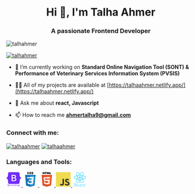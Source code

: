 <h1 align="center">Hi 👋, I'm Talha Ahmer</h1>
<h3 align="center">A passionate Frontend Developer</h3>

<p align="left"> <img src="https://komarev.com/ghpvc/?username=talhahmer&label=Profile%20views&color=0e75b6&style=flat" alt="talhahmer" /> </p>

<p align="left"> <a href="https://github.com/ryo-ma/github-profile-trophy"><img src="https://github-profile-trophy.vercel.app/?username=talhahmer" alt="talhahmer" /></a> </p>

- 🔭 I’m currently working on **Standard Online Navigation Tool (SONT) & Performance of Veterinary Services Information System (PVSIS)**

- 👨‍💻 All of my projects are available at [https://talhaahmer.netlify.app/](https://talhaahmer.netlify.app/)

- 💬 Ask me about **react, Javascript**

- 📫 How to reach me **ahmertalha9@gmail.com**

<h3 align="left">Connect with me:</h3>
<p align="left">
<a href="https://linkedin.com/in/talhaahmer" target="blank"><img align="center" src="https://raw.githubusercontent.com/rahuldkjain/github-profile-readme-generator/master/src/images/icons/Social/linked-in-alt.svg" alt="talhaahmer" height="30" width="40" /></a>
<a href="https://discord.gg/talhaahmer" target="blank"><img align="center" src="https://raw.githubusercontent.com/rahuldkjain/github-profile-readme-generator/master/src/images/icons/Social/discord.svg" alt="talhaahmer" height="30" width="40" /></a>
</p>

<h3 align="left">Languages and Tools:</h3>
<p align="left"> <a href="https://getbootstrap.com" target="_blank" rel="noreferrer"> <img src="https://raw.githubusercontent.com/devicons/devicon/master/icons/bootstrap/bootstrap-plain-wordmark.svg" alt="bootstrap" width="40" height="40"/> </a> <a href="https://www.w3schools.com/css/" target="_blank" rel="noreferrer"> <img src="https://raw.githubusercontent.com/devicons/devicon/master/icons/css3/css3-original-wordmark.svg" alt="css3" width="40" height="40"/> </a> <a href="https://www.w3.org/html/" target="_blank" rel="noreferrer"> <img src="https://raw.githubusercontent.com/devicons/devicon/master/icons/html5/html5-original-wordmark.svg" alt="html5" width="40" height="40"/> </a> <a href="https://developer.mozilla.org/en-US/docs/Web/JavaScript" target="_blank" rel="noreferrer"> <img src="https://raw.githubusercontent.com/devicons/devicon/master/icons/javascript/javascript-original.svg" alt="javascript" width="40" height="40"/> </a> <a href="https://reactjs.org/" target="_blank" rel="noreferrer"> <img src="https://raw.githubusercontent.com/devicons/devicon/master/icons/react/react-original-wordmark.svg" alt="react" width="40" height="40"/> </a> </p>
